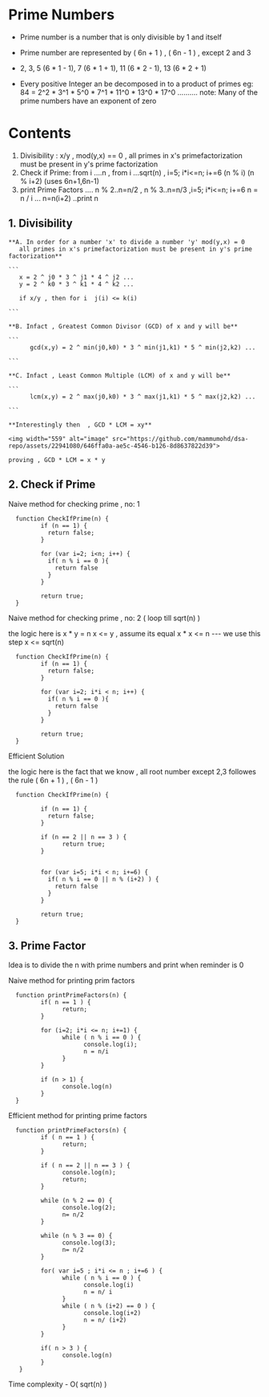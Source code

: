 # Prime Numbers

- Prime number is a number that is only divisible by  1 and itself

- Prime number are represented by ( 6n + 1 ) , ( 6n - 1 ) , except 2 and 3
- 2, 3, 5 (6 * 1 - 1), 7 (6 * 1 + 1), 11 (6 * 2 - 1), 13 (6 * 2 + 1)

- Every positive Integer an be decomposed in to a product of primes
  eg: 84 = 2^2 * 3^1 * 5^0 * 7^1 * 11^0 * 13^0 * 17^0 ..........
  note: Many of the prime numbers have an exponent of zero 

# Contents
1. Divisibility : x/y , mod(y,x) == 0 , all primes in x's primefactorization must be present in y's prime factorization
2. Check if Prime: from i ....n , from i ...sqrt(n) ,  i=5; i*i<=n; i+=6 (n % i) (n % i+2) (uses 6n+1,6n-1)
3. print Prime Factors .... n % 2..n=n/2 , n % 3..n=n/3 ,i=5; i*i<=n; i+=6   n = n / i ... n=n(i+2) ..print n 

  ## 1. Divisibility

    **A. In order for a number 'x' to divide a number 'y' mod(y,x) = 0
       all primes in x's primefactorization must be present in y's prime factorization**
  
    ```
       x = 2 ^ j0 * 3 ^ j1 * 4 ^ j2 ...
       y = 2 ^ k0 * 3 ^ k1 * 4 ^ k2 ...
  
       if x/y , then for i  j(i) <= k(i)
  
    ```
  
    **B. Infact , Greatest Common Divisor (GCD) of x and y will be**
  
    ```
          gcd(x,y) = 2 ^ min(j0,k0) * 3 ^ min(j1,k1) * 5 ^ min(j2,k2) ...  
  
    ```
  
    **C. Infact , Least Common Multiple (LCM) of x and y will be**
  
    ```
          lcm(x,y) = 2 ^ max(j0,k0) * 3 ^ max(j1,k1) * 5 ^ max(j2,k2) ...  
  
    ```
  
    **Interestingly then  , GCD * LCM = xy** 
  
    <img width="559" alt="image" src="https://github.com/mammumohd/dsa-repo/assets/22941080/646ffa0a-ae5c-4546-b126-8d8637822d39">

    proving , GCD * LCM = x * y

  ## 2. Check if Prime 

  Naive method for checking prime , no: 1

   ```
     function CheckIfPrime(n) {
            if (n == 1) {
              return false;
            }

            for (var i=2; i<n; i++) {
              if( n % i == 0 ){
                return false
              }
            }

            return true;
     }

   ```

  Naive method for checking prime , no: 2 ( loop till sqrt(n) )

   the logic here is 
      x * y = n
      x <= y , assume its equal 
      x * x <= n --- we use this step
      x <= sqrt(n) 

   ```
     function CheckIfPrime(n) {
            if (n == 1) {
              return false;
            }

            for (var i=2; i*i < n; i++) {
              if( n % i == 0 ){
                return false
              }
            }

            return true;
     }

   ```

   Efficient Solution

   the logic here is the fact that we know , all root number except 2,3  followes the rule ( 6n + 1 ) , ( 6n - 1 )

   ```
     function CheckIfPrime(n) {

            if (n == 1) {
              return false;
            }

            if (n == 2 || n == 3 ) {
                  return true;
            }


            for (var i=5; i*i < n; i+=6) {
              if( n % i == 0 || n % (i+2) ) {
                return false
              }
            }

            return true;
     }

   ```
  ## 3. Prime Factor

  Idea is to divide the n with prime numbers and print when reminder is 0

  Naive method for printing prim factors

   ```
     function printPrimeFactors(n) {
            if( n == 1 ) {
                  return;
            }

            for (i=2; i*i <= n; i+=1) {
                  while ( n % i == 0 ) {
                        console.log(i);
                        n = n/i
                  }
            }

            if (n > 1) {
                  console.log(n)
            }
     } 

   ```
  Efficient method for printing prime factors

   ```
     function printPrimeFactors(n) {
            if ( n == 1 ) {
                  return;
            }

            if ( n == 2 || n == 3 ) {
                  console.log(n);
                  return;
            }

            while (n % 2 == 0) {
                  console.log(2);
                  n= n/2
            }

            while (n % 3 == 0) {
                  console.log(3);
                  n= n/2
            }

            for( var i=5 ; i*i <= n ; i+=6 ) {
                  while ( n % i == 0 ) {
                        console.log(i)
                        n = n/ i
                  }
                  while ( n % (i+2) == 0 ) {
                        console.log(i+2)
                        n = n/ (i+2)
                  }       
            }

            if( n > 3 ) {
                  console.log(n)
            }
      }

   ```

   Time complexity - O( sqrt(n) )


